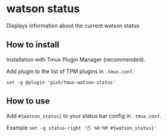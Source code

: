 # watson status

Displays information about the current watson status

## How to install

Installation with Tmux Plugin Manager (recommended).

Add plugin to the list of TPM plugins in `.tmux.conf`:

`set -g @plugin 'gish/tmux-watson-status'`

## How to use

Add `#{watson_status}` to your status bar config in `.tmux.conf`.

Example `set -g status-right '🕙 %H:%M #{watson_status}'`
